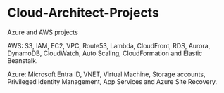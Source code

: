 # Cloud-Architect-Projects

Azure and AWS projects 

AWS: S3, IAM, EC2, VPC, Route53, Lambda, CloudFront, RDS, Aurora, DynamoDB, CloudWatch, Auto Scaling, CloudFormation and Elastic Beanstalk.

Azure: Microsoft Entra ID, VNET, Virtual Machine, Storage accounts, Privileged Identity Management, App Services and Azure Site Recovery.



 
